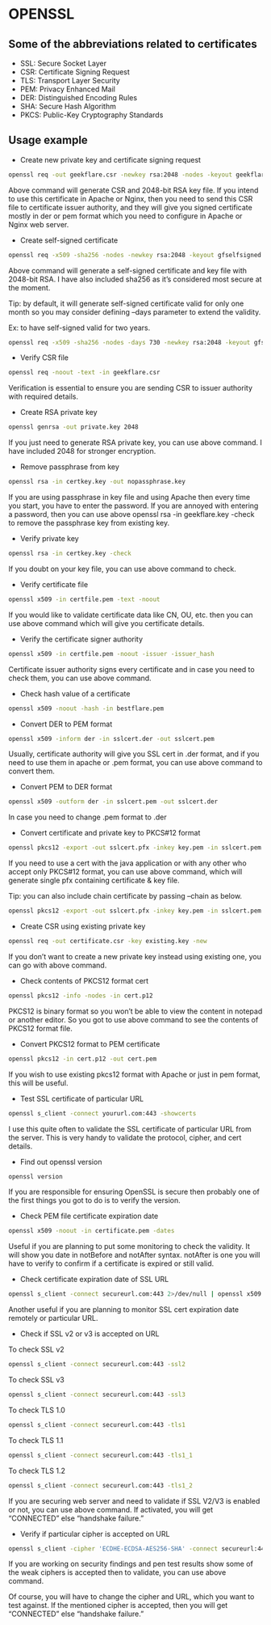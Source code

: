 # OPENSSL

## Some of the abbreviations related to certificates

- SSL: Secure Socket Layer
- CSR: Certificate Signing Request
- TLS: Transport Layer Security
- PEM: Privacy Enhanced Mail
- DER: Distinguished Encoding Rules
- SHA: Secure Hash Algorithm
- PKCS: Public-Key Cryptography Standards

## Usage example

- Create new private key and certificate signing request

```bash
openssl req -out geekflare.csr -newkey rsa:2048 -nodes -keyout geekflare.keyout
```

Above command will generate CSR and 2048-bit RSA key file. If you intend to use
this certificate in Apache or Nginx, then you need to send this CSR file to
certificate issuer authority, and they will give you signed certificate mostly
in der or pem format which you need to configure in Apache or Nginx web server.

- Create self-signed certificate

```bash
openssl req -x509 -sha256 -nodes -newkey rsa:2048 -keyout gfselfsigned.key -out gfcert.pem
```

Above command will generate a self-signed certificate and key file with 2048-bit
RSA. I have also included sha256 as it’s considered most secure at the moment.

Tip: by default, it will generate self-signed certificate valid for only one
month so you may consider defining –days parameter to extend the validity.

Ex: to have self-signed valid for two years.

```bash
openssl req -x509 -sha256 -nodes -days 730 -newkey rsa:2048 -keyout gfselfsigned.key -out gfcert.pem
```

- Verify CSR file

```bash
openssl req -noout -text -in geekflare.csr
```

Verification is essential to ensure you are sending CSR to issuer authority with
required details.

- Create RSA private key

```bash
openssl genrsa -out private.key 2048
```

If you just need to generate RSA private key, you can use above command. I have
included 2048 for stronger encryption.

- Remove passphrase from key

```bash
openssl rsa -in certkey.key -out nopassphrase.key
```

If you are using passphrase in key file and using Apache then every time you
start, you have to enter the password. If you are annoyed with entering a
password, then you can use above openssl rsa -in geekflare.key -check to remove
the passphrase key from existing key.

- Verify private key

```bash
openssl rsa -in certkey.key -check
```

If you doubt on your key file, you can use above command to check.

- Verify certificate file

```bash
openssl x509 -in certfile.pem -text -noout
```

If you would like to validate certificate data like CN, OU, etc. then you can
use above command which will give you certificate details.

- Verify the certificate signer authority

```bash
openssl x509 -in certfile.pem -noout -issuer -issuer_hash
```

Certificate issuer authority signs every certificate and in case you need to
check them, you can use above command.

- Check hash value of a certificate

```bash
openssl x509 -noout -hash -in bestflare.pem
```

- Convert DER to PEM format

```bash
openssl x509 -inform der -in sslcert.der -out sslcert.pem
```

Usually, certificate authority will give you SSL cert in .der format, and if you
need to use them in apache or .pem format, you can use above command to convert
them.

- Convert PEM to DER format

```bash
openssl x509 -outform der -in sslcert.pem -out sslcert.der
```

In case you need to change .pem format to .der

- Convert certificate and private key to PKCS#12 format

```bash
openssl pkcs12 -export -out sslcert.pfx -inkey key.pem -in sslcert.pem
```

If you need to use a cert with the java application or with any other who accept
only PKCS#12 format, you can use above command, which will generate single pfx
containing certificate & key file.

Tip: you can also include chain certificate by passing –chain as below.

```bash
openssl pkcs12 -export -out sslcert.pfx -inkey key.pem -in sslcert.pem -chain cacert.pem
```

- Create CSR using existing private key

```bash
openssl req -out certificate.csr -key existing.key -new
```

If you don’t want to create a new private key instead using existing one, you
can go with above command.

- Check contents of PKCS12 format cert

```bash
openssl pkcs12 -info -nodes -in cert.p12
```

PKCS12 is binary format so you won’t be able to view the content in notepad or
another editor. So you got to use above command to see the contents of PKCS12
format file.

- Convert PKCS12 format to PEM certificate

```bash
openssl pkcs12 -in cert.p12 -out cert.pem
```

If you wish to use existing pkcs12 format with Apache or just in pem format,
this will be useful.

- Test SSL certificate of particular URL

```bash
openssl s_client -connect yoururl.com:443 -showcerts
```

I use this quite often to validate the SSL certificate of particular URL from
the server. This is very handy to validate the protocol, cipher, and cert
details.

- Find out openssl version

```bash
openssl version
```

If you are responsible for ensuring OpenSSL is secure then probably one of the
first things you got to do is to verify the version.

- Check PEM file certificate expiration date

```bash
openssl x509 -noout -in certificate.pem -dates
```

Useful if you are planning to put some monitoring to check the validity. It will
show you date in notBefore and notAfter syntax. notAfter is one you will have to
verify to confirm if a certificate is expired or still valid.

- Check certificate expiration date of SSL URL

```bash
openssl s_client -connect secureurl.com:443 2>/dev/null | openssl x509 -noout -enddate
```

Another useful if you are planning to monitor SSL cert expiration date remotely
or particular URL.

- Check if SSL v2 or v3 is accepted on URL

To check SSL v2

```bash
openssl s_client -connect secureurl.com:443 -ssl2
```

To check SSL v3

```bash
openssl s_client -connect secureurl.com:443 -ssl3
```

To check TLS 1.0

```bash
openssl s_client -connect secureurl.com:443 -tls1
```

To check TLS 1.1

```bash
openssl s_client -connect secureurl.com:443 -tls1_1
```

To check TLS 1.2

```bash
openssl s_client -connect secureurl.com:443 -tls1_2
```

If you are securing web server and need to validate if SSL V2/V3 is enabled or
not, you can use above command. If activated, you will get “CONNECTED” else
“handshake failure.”

- Verify if particular cipher is accepted on URL

```bash
openssl s_client -cipher 'ECDHE-ECDSA-AES256-SHA' -connect secureurl:443
```

If you are working on security findings and pen test results show some of the
weak ciphers is accepted then to validate, you can use above command.

Of course, you will have to change the cipher and URL, which you want to test
against. If the mentioned cipher is accepted, then you will get “CONNECTED”
else “handshake failure.”
